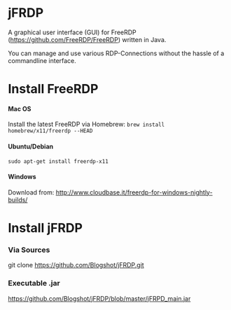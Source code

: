 # jFRDP

A graphical user interface (GUI) for FreeRDP (https://github.com/FreeRDP/FreeRDP) written in Java.

You can manage and use various RDP-Connections without the hassle of a commandline interface.

# Install FreeRDP

#### Mac OS
Install the latest FreeRDP via Homebrew:
`brew install homebrew/x11/freerdp --HEAD`

#### Ubuntu/Debian
`sudo apt-get install freerdp-x11`

#### Windows
Download from:
http://www.cloudbase.it/freerdp-for-windows-nightly-builds/

# Install jFRDP

### Via Sources
git clone https://github.com/Blogshot/jFRDP.git

### Executable .jar
https://github.com/Blogshot/jFRDP/blob/master/jFRPD_main.jar

